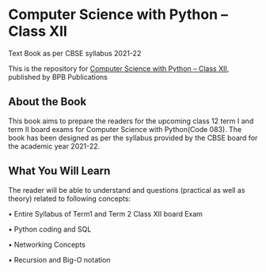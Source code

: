 # Computer Science with Python – Class XII

Text Book as per CBSE syllabus 2021-22

This is the repository for [Computer Science with Python – Class XII](https://in.bpbonline.com/products/computer-science-with-python-class-xii?_pos=1&_sid=7fb6cfe8f&_ss=r), published by BPB Publications
## About the Book
This book aims to prepare the readers for the upcoming class 12 term I and term II board exams for Computer Science with Python(Code 083). The book has been designed as per the syllabus provided by the CBSE board for the academic year 2021-22.

## What You Will Learn
The reader will be able to understand and questions (practical as well as theory) related to
following concepts:

•	Entire Syllabus of Term1 and Term 2 Class XII board Exam

•	Python coding and SQL

•	Networking Concepts

•	Recursion and Big-O notation

